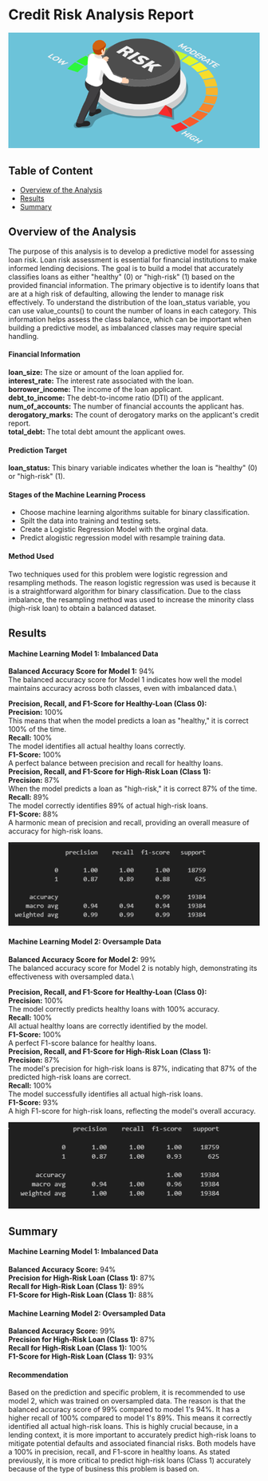 # Credit Risk Analysis Report
 ![](Image/credit_risk.png)

## Table of Content
- [Overview of the Analysis](#overview-of-the-analysis)
- [Results](#results)
- [Summary](#summary)

## Overview of the Analysis

The purpose of this analysis is to develop a predictive model for assessing loan risk. Loan risk assessment is essential for financial institutions to make informed lending decisions. The goal is to build a model that accurately classifies loans as either "healthy" (0) or "high-risk" (1) based on the provided financial information. The primary objective is to identify loans that are at a high risk of defaulting, allowing the lender to manage risk effectively. To understand the distribution of the loan_status variable, you can use value_counts() to count the number of loans in each category. This information helps assess the class balance, which can be important when building a predictive model, as imbalanced classes may require special handling.

#### Financial Information

**loan_size:** The size or amount of the loan applied for.\
**interest_rate:** The interest rate associated with the loan.\
**borrower_income:** The income of the loan applicant.\
**debt_to_income:** The debt-to-income ratio (DTI) of the applicant.\
**num_of_accounts:** The number of financial accounts the applicant has.\
**derogatory_marks:** The count of derogatory marks on the applicant's credit report.\
**total_debt:** The total debt amount the applicant owes.

#### Prediction Target

**loan_status:** This binary variable indicates whether the loan is "healthy" (0) or "high-risk" (1).

#### Stages of the Machine Learning Process

- Choose machine learning algorithms suitable for binary classification.
- Spilt the data into training and testing sets.
- Create a Logistic Regression Model with the orginal data.
- Predict alogistic regression model with resample training data.

#### Method Used

Two techniques used for this problem were logistic regression and resampling methods. The reason logistic regression was used is because it is a straightforward algorithm for binary classification. Due to the class imbalance, the resampling method was used to increase the minority class (high-risk loan) to obtain a balanced dataset. 

## Results

#### Machine Learning Model 1: Imbalanced Data

**Balanced Accuracy Score for Model 1:** 94%\
The balanced accuracy score for Model 1 indicates how well the model maintains accuracy across both classes, even with imbalanced data.\

**Precision, Recall, and F1-Score for Healthy-Loan (Class 0):**\
**Precision:** 100%\
This means that when the model predicts a loan as "healthy," it is correct 100% of the time.\
**Recall:** 100%\
The model identifies all actual healthy loans correctly.\
**F1-Score:** 100%\
A perfect balance between precision and recall for healthy loans.\
**Precision, Recall, and F1-Score for High-Risk Loan (Class 1):**\
**Precision:** 87%\
When the model predicts a loan as "high-risk," it is correct 87% of the time.\
**Recall:** 89%\
The model correctly identifies 89% of actual high-risk loans.\
**F1-Score:** 88%\
A harmonic mean of precision and recall, providing an overall measure of accuracy for high-risk loans.

![](Image/model_1.png)

#### Machine Learning Model 2: Oversample Data

**Balanced Accuracy Score for Model 2:** 99%\
The balanced accuracy score for Model 2 is notably high, demonstrating its effectiveness with oversampled data.\

**Precision, Recall, and F1-Score for Healthy-Loan (Class 0):**\
**Precision:** 100%\
The model correctly predicts healthy loans with 100% accuracy.\
**Recall:** 100%\
All actual healthy loans are correctly identified by the model.\
**F1-Score:** 100%\
A perfect F1-score balance for healthy loans.\
**Precision, Recall, and F1-Score for High-Risk Loan (Class 1):**\
**Precision:** 87%\
The model's precision for high-risk loans is 87%, indicating that 87% of the predicted high-risk loans are correct.\
**Recall:** 100%\
The model successfully identifies all actual high-risk loans.\
**F1-Score:** 93%\
A high F1-score for high-risk loans, reflecting the model's overall accuracy.

![](Image/model_2.png)

## Summary

#### Machine Learning Model 1: Imbalanced Data

**Balanced Accuracy Score:** 94%\
**Precision for High-Risk Loan (Class 1):** 87%\
**Recall for High-Risk Loan (Class 1):** 89%\
**F1-Score for High-Risk Loan (Class 1):** 88%

#### Machine Learning Model 2: Oversampled Data

**Balanced Accuracy Score:** 99%\
**Precision for High-Risk Loan (Class 1):** 87%\
**Recall for High-Risk Loan (Class 1):** 100%\
**F1-Score for High-Risk Loan (Class 1):** 93%

#### Recommendation

Based on the prediction and specific problem, it is recommended to use model 2, which was trained on oversampled data. The reason is that the balanced accuracy score of 99% compared to model 1's 94%. It has a higher recall of 100% compared to model 1's 89%. This means it correctly identified all actual high-risk loans. This is highly crucial because, in a lending context, it is more important to accurately predict high-risk loans to mitigate potential defaults and associated financial risks. Both models have a 100% in precision, recall, and F1-score in healthy loans. As stated previously, it is more critical to predict high-risk loans (Class 1) accurately because of the type of business this problem is based on. 